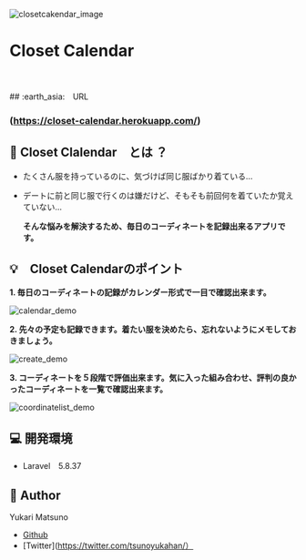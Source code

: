 ![closetcakendar_image](https://user-images.githubusercontent.com/60007570/78478126-dc5f3380-777f-11ea-9945-fbe6c91f7635.png)
# Closet Calendar
<br>
<br>
## :earth_asia:　URL  

### (https://closet-calendar.herokuapp.com/)    

## :ribbon: Closet Clalendar　とは ？
* たくさん服を持っているのに、気づけば同じ服ばかり着ている…
* デートに前と同じ服で行くのは嫌だけど、そもそも前回何を着ていたか覚えていない… 

  **そんな悩みを解決するため、毎日のコーディネートを記録出来るアプリです。**      

## :bulb:　Closet Calendarのポイント    

**1. 毎日のコーディネートの記録がカレンダー形式で一目で確認出来ます。**  

![calendar_demo](https://user-images.githubusercontent.com/60007570/78555091-40006400-7847-11ea-87a5-518cd68e9bec.png)    

**2. 先々の予定も記録できます。着たい服を決めたら、忘れないようにメモしておきましょう。**  

![create_demo](https://user-images.githubusercontent.com/60007570/78555151-60302300-7847-11ea-91b5-1778871f8d2e.png)    

**3. コーディネートを５段階で評価出来ます。気に入った組み合わせ、評判の良かったコーディネートを一覧で確認出来ます。**  

![coordinatelist_demo](https://user-images.githubusercontent.com/60007570/78555516-2d3a5f00-7848-11ea-8ae8-283e1c88de3b.png)      

## :computer: 開発環境  

* Laravel　5.8.37    


## :woman: Author  

Yukari Matsuno
* [Github](https://github.com/Yukari-Matsuno/)
* [Twitter](https://twitter.com/tsunoyukahan/）









